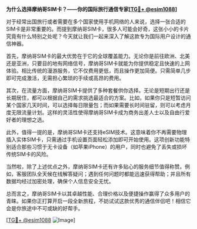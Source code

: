 **为什么选择摩纳哥SIM卡？——你的国际旅行通信专家[[TG💪+ @esim1088](https://t.me/s/esim1088)]**

对于经常出国旅行或者需要在多个国家使用手机网络的人来说，选择一张合适的SIM卡是非常重要的。而提到摩纳哥SIM卡，很多人可能会好奇，这张小小的卡片究竟有什么特别之处呢？今天就让我们一起来深入了解这款专为国际用户设计的通信神器。

首先，摩纳哥SIM卡的最大优势在于它的全球覆盖能力。无论你是前往欧洲、北美还是亚洲，只要目的地有网络信号，摩纳哥SIM卡就能为你提供稳定且快速的上网体验。相比传统的漫游服务，它不仅费用更低，而且操作更加简便。只需简单几步即可完成激活，无需担心繁琐的手续或高昂的费用。

其次，在流量方面，摩纳哥SIM卡提供了多种套餐供你选择。无论是短期出行还是长期居住，都可以根据自己的需求挑选最适合的方案。比如，如果你只是短暂访问某个国家几天时间，可以选择每日限量包；而如果需要长时间驻留，则可以考虑月度无限流量计划。这样的灵活性使得摩纳哥SIM卡成为商务出差人士以及自由行爱好者的理想之选。

此外，值得一提的是，摩纳哥SIM卡还支持eSIM技术。这意味着你不再需要物理插入实体SIM卡，只需通过手机设置页面轻松添加即可开始使用。这项创新功能特别适合那些习惯于无卡设备（如苹果iPhone）的用户，同时也避免了丢失或损坏传统SIM卡的风险。

当然啦，除了上述优点之外，摩纳哥SIM卡还有许多贴心的服务细节值得称赞。例如，客服团队全天候在线解答疑问；遇到任何问题时都能迅速获得帮助；并且所有数据均经过加密处理，确保个人信息安全无忧。

总而言之，摩纳哥SIM卡以其卓越性能、合理价格以及便捷操作赢得了众多用户的青睐。如果你正打算开启一段全新旅程，不妨试试这款优秀的通信伴侣吧！相信它会是你旅途中不可或缺的好帮手。

[[TG💪+ @esim1088](https://t.me/s/esim1088) ![Image](https://i.postimg.cc/4NQfJmqS/Snipaste-2025-05-13-00-14-12.png)]